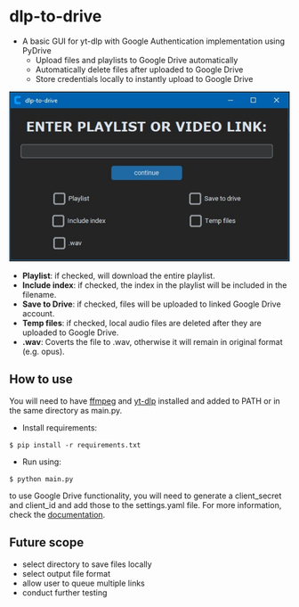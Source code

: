 # dlp-to-drive

- A basic GUI for yt-dlp with Google Authentication implementation using PyDrive
  - Upload files and playlists to Google Drive automatically
  - Automatically delete files after uploaded to Google Drive
  - Store credentials locally to instantly upload to Google Drive

![](gui.jpg)

- **Playlist**: if checked, will download the entire playlist.
- **Include index**: if checked, the index in the playlist will be included in the filename.
- **Save to Drive**: if checked, files will be uploaded to linked Google Drive account.
- **Temp files**: if checked, local audio files are deleted after they are uploaded to Google Drive.
- **.wav**: Coverts the file to .wav, otherwise it will remain in original format (e.g. opus).

## How to use

You will need to have [ffmpeg](https://ffmpeg.org/) and [yt-dlp](https://github.com/yt-dlp/yt-dlp?tab=readme-ov-file) installed and added to PATH or in the same directory as main.py.

- Install requirements:

```
$ pip install -r requirements.txt
```

- Run using:

```
$ python main.py
```

to use Google Drive functionality, you will need to generate a client_secret and client_id and add those to the settings.yaml file. For more information, check the [documentation](https://developers.google.com/people/quickstart/python#set_up_your_environment).

## Future scope

- select directory to save files locally
- select output file format
- allow user to queue multiple links
- conduct further testing
